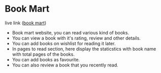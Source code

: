 # Book Mart

live link ([book mart](https://react-book-mart.netlify.app/))

* Book mart website, you can read various kind of books.
* You can view a book with it's rating, review and other details.
* You can add books on wishlist for reading it later.
* In pages to read section, here display the staticstics with book name with total pages of the books.
* You can add books as favourite.
* You can also review a book that you recently read.
